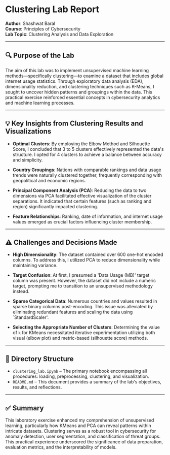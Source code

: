 # Clustering Lab Report  
**Author**: Shashwat Baral  
**Course**: Principles of Cybersecurity  
**Lab Topic**: Clustering Analysis and Data Exploration  

---

## 🔍 Purpose of the Lab

The aim of this lab was to implement unsupervised machine learning methods—specifically clustering—to examine a dataset that includes global internet usage statistics. Through exploratory data analysis (EDA), dimensionality reduction, and clustering techniques such as K-Means, I sought to uncover hidden patterns and groupings within the data. This practical exercise reinforced essential concepts in cybersecurity analytics and machine learning processes.

---

## 💡 Key Insights from Clustering Results and Visualizations

- **Optimal Clusters**: By employing the Elbow Method and Silhouette Score, I concluded that 3 to 5 clusters effectively represented the data's structure. I opted for 4 clusters to achieve a balance between accuracy and simplicity.
  
- **Country Groupings**: Nations with comparable rankings and data usage trends were naturally clustered together, frequently corresponding with geopolitical and economic regions.
  
- **Principal Component Analysis (PCA)**: Reducing the data to two dimensions via PCA facilitated effective visualization of the cluster separations. It indicated that certain features (such as ranking and region) significantly impacted clustering.
  
- **Feature Relationships**: Ranking, date of information, and internet usage values emerged as crucial factors influencing cluster membership.

---

## ⚠️ Challenges and Decisions Made

- **High Dimensionality**: The dataset contained over 600 one-hot encoded columns. To address this, I utilized PCA to reduce dimensionality while maintaining variance.
  
- **Target Confusion**: At first, I presumed a 'Data Usage (MB)' target column was present. However, the dataset did not include a numeric target, prompting me to transition to an unsupervised methodology instead.
  
- **Sparse Categorical Data**: Numerous countries and values resulted in sparse binary columns post-encoding. This issue was alleviated by eliminating redundant features and scaling the data using `StandardScaler'.
  
- **Selecting the Appropriate Number of Clusters**: Determining the value of `k` for KMeans necessitated iterative experimentation utilizing both visual (elbow plot) and metric-based (silhouette score) methods.

---

## 📁 Directory Structure

- `clustering_lab.ipynb` – The primary notebook encompassing all procedures: loading, preprocessing, clustering, and visualization.
- `README.md` – This document provides a summary of the lab's objectives, results, and reflections.
---

## ✅ Summary

This laboratory exercise enhanced my comprehension of unsupervised learning, particularly how KMeans and PCA can reveal patterns within intricate datasets. Clustering serves as a robust tool in cybersecurity for anomaly detection, user segmentation, and classification of threat groups. This practical experience underscored the significance of data preparation, evaluation metrics, and the interpretability of models.
